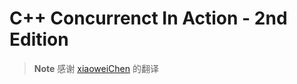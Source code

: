 # C++ Concurrenct In Action - 2nd Edition

> **Note**
> 感谢 [xiaoweiChen](https://github.com/xiaoweiChen) 的翻译
